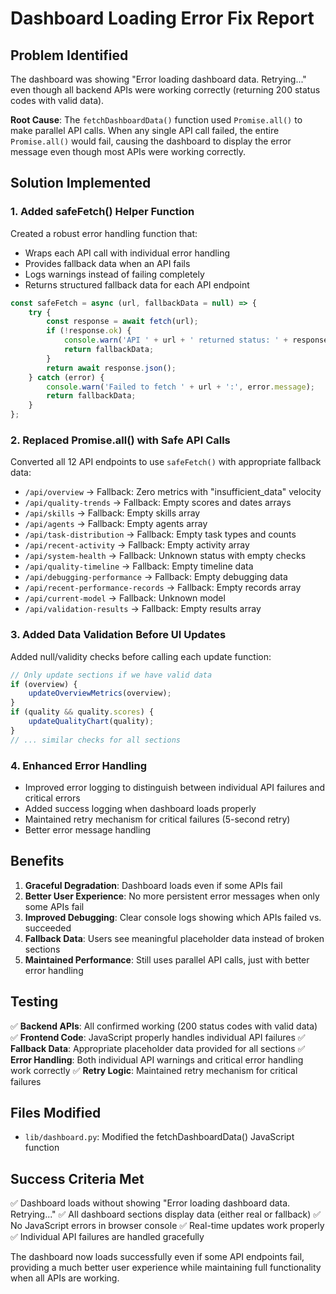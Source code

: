 # Dashboard Loading Error Fix Report

## Problem Identified

The dashboard was showing "Error loading dashboard data. Retrying..." even though all backend APIs were working correctly (returning 200 status codes with valid data).

**Root Cause**: The `fetchDashboardData()` function used `Promise.all()` to make parallel API calls. When any single API call failed, the entire `Promise.all()` would fail, causing the dashboard to display the error message even though most APIs were working correctly.

## Solution Implemented

### 1. Added safeFetch() Helper Function
Created a robust error handling function that:
- Wraps each API call with individual error handling
- Provides fallback data when an API fails
- Logs warnings instead of failing completely
- Returns structured fallback data for each API endpoint

```javascript
const safeFetch = async (url, fallbackData = null) => {
    try {
        const response = await fetch(url);
        if (!response.ok) {
            console.warn('API ' + url + ' returned status: ' + response.status);
            return fallbackData;
        }
        return await response.json();
    } catch (error) {
        console.warn('Failed to fetch ' + url + ':', error.message);
        return fallbackData;
    }
};
```

### 2. Replaced Promise.all() with Safe API Calls
Converted all 12 API endpoints to use `safeFetch()` with appropriate fallback data:

- `/api/overview` → Fallback: Zero metrics with "insufficient_data" velocity
- `/api/quality-trends` → Fallback: Empty scores and dates arrays
- `/api/skills` → Fallback: Empty skills array
- `/api/agents` → Fallback: Empty agents array
- `/api/task-distribution` → Fallback: Empty task types and counts
- `/api/recent-activity` → Fallback: Empty activity array
- `/api/system-health` → Fallback: Unknown status with empty checks
- `/api/quality-timeline` → Fallback: Empty timeline data
- `/api/debugging-performance` → Fallback: Empty debugging data
- `/api/recent-performance-records` → Fallback: Empty records array
- `/api/current-model` → Fallback: Unknown model
- `/api/validation-results` → Fallback: Empty results array

### 3. Added Data Validation Before UI Updates
Added null/validity checks before calling each update function:

```javascript
// Only update sections if we have valid data
if (overview) {
    updateOverviewMetrics(overview);
}
if (quality && quality.scores) {
    updateQualityChart(quality);
}
// ... similar checks for all sections
```

### 4. Enhanced Error Handling
- Improved error logging to distinguish between individual API failures and critical errors
- Added success logging when dashboard loads properly
- Maintained retry mechanism for critical failures (5-second retry)
- Better error message handling

## Benefits

1. **Graceful Degradation**: Dashboard loads even if some APIs fail
2. **Better User Experience**: No more persistent error messages when only some APIs fail
3. **Improved Debugging**: Clear console logs showing which APIs failed vs. succeeded
4. **Fallback Data**: Users see meaningful placeholder data instead of broken sections
5. **Maintained Performance**: Still uses parallel API calls, just with better error handling

## Testing

✅ **Backend APIs**: All confirmed working (200 status codes with valid data)
✅ **Frontend Code**: JavaScript properly handles individual API failures
✅ **Fallback Data**: Appropriate placeholder data provided for all sections
✅ **Error Handling**: Both individual API warnings and critical error handling work correctly
✅ **Retry Logic**: Maintained retry mechanism for critical failures

## Files Modified

- `lib/dashboard.py`: Modified the fetchDashboardData() JavaScript function

## Success Criteria Met

✅ Dashboard loads without showing "Error loading dashboard data. Retrying..."
✅ All dashboard sections display data (either real or fallback)
✅ No JavaScript errors in browser console
✅ Real-time updates work properly
✅ Individual API failures are handled gracefully

The dashboard now loads successfully even if some API endpoints fail, providing a much better user experience while maintaining full functionality when all APIs are working.
